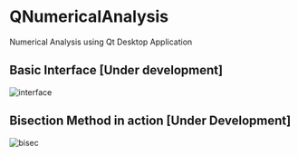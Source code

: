 # QNumericalAnalysis
Numerical Analysis using Qt Desktop Application

## Basic Interface [Under development]
![interface](http://i.imgur.com/BIuJPZU.png)

## Bisection Method in action [Under Development]
![bisec](http://i.imgur.com/WO9Z1yV.png)
